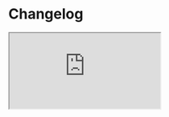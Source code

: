 # Changelog <a href="https://www.eblasoft.com.tr/espocrm-extension-page/reactions" target="_blank" id="ext-version" data-id="636ce5a5c0c107e82"></a>

<iframe src="https://crm.eblasoft.com.tr/?entryPoint=changeLog&exId=636ce5a5c0c107e82" allowfullscreen></iframe>